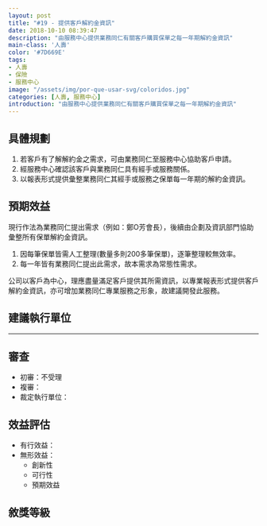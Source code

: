 ```yaml
---
layout: post
title: "#19 - 提供客戶解約金資訊"
date: 2018-10-10 08:39:47
description: "由服務中心提供業務同仁有關客戶購買保單之每一年期解約金資訊"
main-class: '人壽'
color: '#7D669E'
tags:
- 人壽
- 保險
- 服務中心
image: "/assets/img/por-que-usar-svg/coloridos.jpg"
categories: [人壽, 服務中心]
introduction: "由服務中心提供業務同仁有關客戶購買保單之每一年期解約金資訊"
---
```


## 具體規劃
1. 若客戶有了解解約金之需求，可由業務同仁至服務中心協助客戶申請。
2. 經服務中心確認該客戶與業務同仁具有經手或服務關係。
3. 以報表形式提供彙整業務同仁其經手或服務之保單每一年期的解約金資訊。



## 預期效益
現行作法為業務同仁提出需求（例如：鄭O芳會長），後續由企劃及資訊部門協助彙整所有保單解約金資訊。
1. 因每筆保單皆需人工整理(數量多則200多筆保單)，逐筆整理較無效率。
1. 每一年皆有業務同仁提出此需求，故本需求為常態性需求。

公司以客戶為中心，理應盡量滿足客戶提供其所需資訊，以專業報表形式提供客戶解約金資訊，亦可增加業務同仁專業服務之形象，故建議開發此服務。



## 建議執行單位


---

## 審查

- 初審：不受理
- 複審：
- 裁定執行單位：


## 效益評估
- 有行效益：
- 無形效益：
  + 創新性
  + 可行性
  + 預期效益

## 敘獎等級
